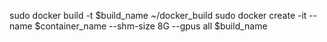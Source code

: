 sudo docker build -t $build_name ~/docker_build
sudo docker create -it --name $container_name --shm-size 8G --gpus all $build_name
